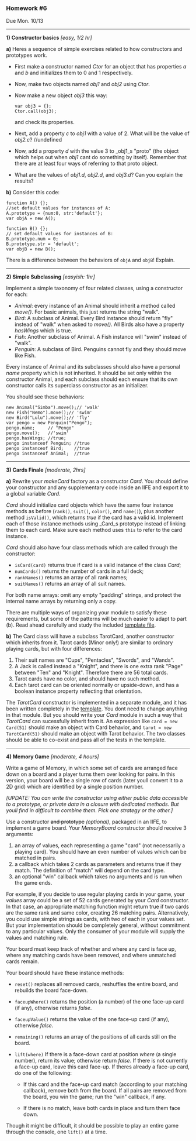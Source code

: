 ### Homework #6
Due Mon. 10/13

---

 **1)  Constructor basics** _[easy, 1/2 hr]_

**a)** Heres a sequence of simple exercises related to how constructors and prototypes work.

-   First make a constructor named _Ctor_ for an object that has properties _a_ and _b_ and initializes them to 0 and 1 
respectively.
-   Now, make two objects named _obj1_ and _obj2_ using _Ctor_.
-   Now make a new object _obj3_ this way:
    ```
    var obj3 = {};
    Ctor.call(obj3);
    ```

    and check its properties.
-   Next, add a property _c_ to _obj1_ with a value of 2.  What will be the value of _obj2.c_? //undefined
-   Now, add a property _d_ with the value 3 to _obj1_s "proto" (the object which helps out when _obj1_ cant do something 
	by itself).  Remember that there are at least four ways of referring to that proto object.
-   What are the values of _obj1.d_, _obj2.d_, and _obj3.d_? Can you explain the results?


**b)** Consider this code:

```
function A() {};
//set default values for instances of A:
A.prototype = {num:0, str:'default'};
var objA = new A();

function B() {};
// set default values for instances of B:
B.prototype.num = 0;
B.prototype.str = 'default';
var objB = new B();
```

There is a difference between the behaviors of `objA` and `objB`!  Explain.

---

**2) Simple Subclassing** _[easyish: 1hr]_

Implement a simple taxonomy of four related classes, using a constructor for each:

- _Animal_: every instance of an Animal should inherit a method called _move()_.  For basic animals, this just returns the string "walk".
- _Bird_: A subclass of Animal.  Every Bird instance should return "fly" instead of "walk" when asked to _move()_.  All Birds also have a property _hasWings_ which is true.
- _Fish_: Another subclass of Animal.  A Fish instance will "swim" instead of "walk".
- _Penguin_: A subclass of Bird.  Penguins cannot fly and they should move like Fish.

Every instance of Animal and its subclasses should also have a personal _name_ property which is not inherited.  It should be set only within the constructor Animal, and each subclass should each ensure that its own constructor calls its superclass constructor as an initializer.

You should see these behaviors:
```
new Animal("Simba").move();// 'walk'
new Fish("Nemo").move();// 'swim'
new Bird("Lulu").move();// 'fly'
var pengo = new Penguin("Pengo");
pengo.name;     // "Pengo"
pengo.move();   //'swim'
pengo.hasWings; //true;
pengo instanceof Penguin; //true
pengo instanceof Bird; 	  //true
pengo instanceof Animal;  //true
```

---
**3) Cards Finale** _[moderate, 2hrs]_

**a)**
Rewrite your _makeCard_ factory as a constructor _Card_.  You should define your constructor and any supplementary code inside an IIFE and export it to a global variable _Card_.

_Card_ should initialize card objects which have the same four instance methods as before (`rank()`, `suit()`, `color()`, and `name()`), plus another method `isValid()`, which returns _true_ if the card has a valid id.
Implement each of those instance methods using _Card_s prototype instead of linking them to each card.  Make sure each method uses `this` to refer to the card instance.

_Card_ should also have four class methods which are called through the constructor:

- `isCard(card)` returns true if card is a valid instance of the class _Card_;
- `numCards()` returns the number of cards in a full deck;
- `rankNames()` returns an array of all rank names;
- `suitNames()` returns an array of all suit names.

For both name arrays: omit any empty "padding" strings, and protect the internal name arrays by returning only a copy.

There are multiple ways of organizing your module to satisfy these requirements, but some of the patterns will be much easier to adapt to part (b).  Read ahead carefully and study the included [template file](template-tarot.js).

**b)** The Card class will have a subclass TarotCard, another constructor which inherits from it.  Tarot cards (Minor only!) are similar to ordinary playing cards, but with four differences:

1. Their suit names are "Cups", "Pentacles", "Swords", and "Wands".
1. A Jack is called instead a "Knight", and there is one extra rank "Page" between "Ten" and "Knight".  Therefore there are 56 total cards.
1. Tarot cards have no color, and should have no such method.
1. Each tarot card can be oriented normally or upside-down, and has a boolean instance property reflecting that orientation.

The _TarotCard_ constructor is implemented in a separate module, and it has been written completely in the [template](template-tarot.js).  You dont need to change anything in that module.  But you should write your _Card_ module in such a way that _TarotCard_ can sucessfully inherit from it.  An expression like `card = new Card(51)` should make an object with Card behavior, and `tarot = new TarotCard(51)` should make an object with Tarot behavior.
The two classes should be able to co-exist and pass all of the tests in the template.


---
**4) Memory Game** _[moderate, 4 hours]_

Write a game of Memory, in which some set of cards are arranged face down on a board and a player turns them over looking for pairs.
In this version, your board will be a single row of cards (later youll convert it to a 2D grid) which are identified by a single position number.

_[UPDATE: You can write the constructor using either public data accessible to a prototype, or private data in a closure with dedicated methods.  But youll find in difficult to combine them.  Pick one strategy or the other.]_

Use a constructor ~~and prototype~~ _(optional)_, packaged in an IIFE, to implement a game board.
Your _MemoryBoard_ constructor should receive 3 arguments:

1. an array of values, each representing a game "card" (not necessarily a playing card).  You should have an even number of values which can be matched in pairs.
1. a callback which takes 2 cards as parameters and returns true if they match.  The definition of "match" will depend on the card type.
1. an optional "win" callback which takes no arguments and is run when the game ends.

For example, if you decide to use regular playing cards in your game, your _values_ array could be a set of 52 cards generated by your _Card_ constructor.  In that case, an appropriate matching function might return true if two cards are the same rank and same color, creating 26 matching pairs.  Alternatively, you could use simple strings as cards, with two of each in your values set.  But your implementation should be completely general, without commitment to any particular values.  Only the consumer of your module will supply the values and matching rule.

Your board must keep track of whether and where any card is face up, where any matching cards have been removed, and where unmatched cards remain.

Your board should have these instance methods:

* `reset()` replaces all removed cards, reshuffles the entire board, and rebuilds the board face-down.

* `faceupWhere()` returns the position (a number) of the one face-up card (if any), otherwise returns _false_.

* `faceupValue()` returns the value of the one face-up card (if any), otherwise _false_.

* `remaining()` returns an array of the positions of all cards still on the board.

* `lift(where)`  If there is a face-down card at position _where_ (a single number), return its value; otherwise return _false_.  If there is not currently a face-up card, leave this card face-up.  If theres already a face-up card, do one of the following:

	* If this card and the face-up card match (according to your matching callback), remove both from the board.  If all pairs are removed from the board, you win the game; run the "win" callback, if any.

	* If there is no match, leave both cards in place and turn them face down.

Though it might be difficult, it should be possible to play an entire game through the console, one `lift()` at a time.

